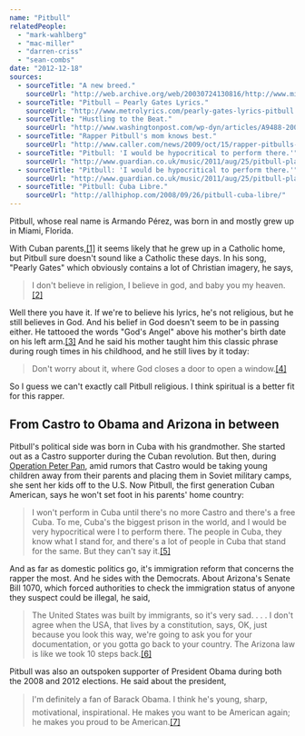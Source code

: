```yaml
---
name: "Pitbull"
relatedPeople:
  - "mark-wahlberg"
  - "mac-miller"
  - "darren-criss"
  - "sean-combs"
date: "2012-12-18"
sources:
  - sourceTitle: "A new breed."
    sourceUrl: "http://web.archive.org/web/20030724130816/http://www.miami.com/mld/miamiherald/news/columnists/liz_balmaseda/5135581.htm"
  - sourceTitle: "Pitbull – Pearly Gates Lyrics."
    sourceUrl: "http://www.metrolyrics.com/pearly-gates-lyrics-pitbull.html"
  - sourceTitle: "Hustling to the Beat."
    sourceUrl: "http://www.washingtonpost.com/wp-dyn/articles/A9488-2004Jul23.html"
  - sourceTitle: "Rapper Pitbull's mom knows best."
    sourceUrl: "http://www.caller.com/news/2009/oct/15/rapper-pitbulls-mom-knows-best/"
  - sourceTitle: "Pitbull: 'I would be hypocritical to perform there.'"
    sourceUrl: "http://www.guardian.co.uk/music/2011/aug/25/pitbull-planet-pit-rap"
  - sourceTitle: "Pitbull: 'I would be hypocritical to perform there.'"
    sourceUrl: "http://www.guardian.co.uk/music/2011/aug/25/pitbull-planet-pit-rap"
  - sourceTitle: "Pitbull: Cuba Libre."
    sourceUrl: "http://allhiphop.com/2008/09/26/pitbull-cuba-libre/"
---
```


Pitbull, whose real name is Armando Pérez, was born in and mostly grew up in Miami, Florida.

With Cuban parents,<a class="source-citation" href="http://web.archive.org/web/20030724130816/http://www.miami.com/mld/miamiherald/news/columnists/liz_balmaseda/5135581.htm" title="A new breed.">[1]</a> it seems likely that he grew up in a Catholic home, but Pitbull sure doesn't sound like a Catholic these days. In his song, "Pearly Gates" which obviously contains a lot of Christian imagery, he says,

>I don't believe in religion, I believe in god, and baby you my heaven.<a class="source-citation" href="http://www.metrolyrics.com/pearly-gates-lyrics-pitbull.html" title="Pitbull – Pearly Gates Lyrics.">[2]</a>

Well there you have it. If we're to believe his lyrics, he's not religious, but he still believes in God. And his belief in God doesn't seem to be in passing either. He tattooed the words "God's Angel" above his mother's birth date on his left arm.<a class="source-citation" href="http://www.washingtonpost.com/wp-dyn/articles/A9488-2004Jul23.html" title="Hustling to the Beat.">[3]</a> And he said his mother taught him this classic phrase during rough times in his childhood, and he still lives by it today:

>Don't worry about it, where God closes a door to open a window.<a class="source-citation" href="http://www.caller.com/news/2009/oct/15/rapper-pitbulls-mom-knows-best/" title="Rapper Pitbull&apos;s mom knows best.">[4]</a>

So I guess we can't exactly call Pitbull religious. I think spiritual is a better fit for this rapper.


## From Castro to Obama and Arizona in between

Pitbull's political side was born in Cuba with his grandmother. She started out as a Castro supporter during the Cuban revolution. But then, during [Operation Peter Pan](http://en.wikipedia.org/wiki/Operation_Peter_Pan), amid rumors that Castro would be taking young children away from their parents and placing them in Soviet military camps, she sent her kids off to the U.S. Now Pitbull, the first generation Cuban American, says he won't set foot in his parents' home country:

>I won't perform in Cuba until there's no more Castro and there's a free Cuba. To me, Cuba's the biggest prison in the world, and I would be very hypocritical were I to perform there. The people in Cuba, they know what I stand for, and there's a lot of people in Cuba that stand for the same. But they can't say it.<a class="source-citation" href="http://www.guardian.co.uk/music/2011/aug/25/pitbull-planet-pit-rap" title="Pitbull: &apos;I would be hypocritical to perform there.&apos;">[5]</a>

And as far as domestic politics go, it's immigration reform that concerns the rapper the most. And he sides with the Democrats. About Arizona's Senate Bill 1070, which forced authorities to check the immigration status of anyone they suspect could be illegal, he said,

>The United States was built by immigrants, so it's very sad. . . . I don't agree when the USA, that lives by a constitution, says, OK, just because you look this way, we're going to ask you for your documentation, or you gotta go back to your country. The Arizona law is like we took 10 steps back.<a class="source-citation" href="http://www.guardian.co.uk/music/2011/aug/25/pitbull-planet-pit-rap" title="Pitbull: &apos;I would be hypocritical to perform there.&apos;">[6]</a>

Pitbull was also an outspoken supporter of President Obama during both the 2008 and 2012 elections. He said about the president,

>I'm definitely a fan of Barack Obama. I think he's young, sharp, motivational, inspirational. He makes you want to be American again; he makes you proud to be American.<a class="source-citation" href="http://allhiphop.com/2008/09/26/pitbull-cuba-libre/" title="Pitbull: Cuba Libre.">[7]</a>